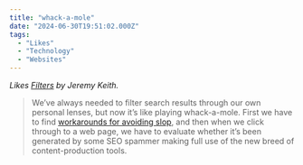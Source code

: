 ```yaml
---
title: "whack-a-mole"
date: "2024-06-30T19:51:02.000Z"
tags: 
  - "Likes"
  - "Technology"
  - "Websites"
---
```


_Likes [Filters](https://adactio.com/journal/21241) by Jeremy Keith._

> We’ve always needed to filter search results through our own personal lenses, but now it’s like playing whack-a-mole. First we have to find [workarounds for avoiding slop](https://adactio.com/links/tags/slop), and then when we click through to a web page, we have to evaluate whether it’s been generated by some SEO spammer making full use of the new breed of content-production tools.
